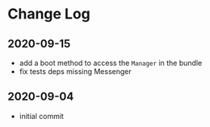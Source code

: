 Change Log
==========

2020-09-15
----------

 * add a boot method to access the `Manager` in the bundle
 * fix tests deps missing Messenger

2020-09-04
----------

 * initial commit
